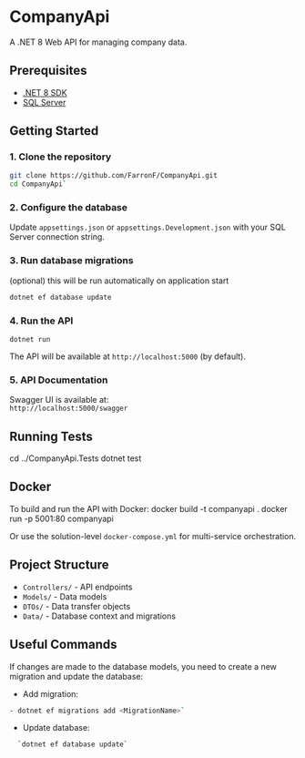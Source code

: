 # CompanyApi

A .NET 8 Web API for managing company data.

## Prerequisites

- [.NET 8 SDK](https://dotnet.microsoft.com/download)
- [SQL Server](https://www.microsoft.com/en-us/sql-server)

## Getting Started

### 1. Clone the repository
```bash
git clone https://github.com/FarronF/CompanyApi.git
cd CompanyApi`
```

### 2. Configure the database
Update `appsettings.json` or `appsettings.Development.json` with your SQL Server connection string.

### 3. Run database migrations
(optional) this will be run automatically on application start
```bash
dotnet ef database update
```

### 4. Run the API
```
dotnet run
```

The API will be available at `http://localhost:5000` (by default).

### 5. API Documentation

Swagger UI is available at:  
`http://localhost:5000/swagger`

## Running Tests
cd ../CompanyApi.Tests dotnet test

## Docker
To build and run the API with Docker:
docker build -t companyapi . docker run -p 5001:80 companyapi

Or use the solution-level `docker-compose.yml` for multi-service orchestration.

## Project Structure

- `Controllers/` - API endpoints
- `Models/` - Data models
- `DTOs/` - Data transfer objects
- `Data/` - Database context and migrations

## Useful Commands
If changes are made to the database models, you need to create a new migration and update the database:
- Add migration:  
```bash
- dotnet ef migrations add <MigrationName>`
```
- Update database:  
```bash
  `dotnet ef database update`
```